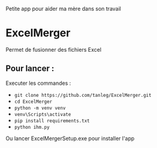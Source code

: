 Petite app pour aider ma mère dans son travail

# ExcelMerger

Permet de fusionner des fichiers Excel


## Pour lancer :

Executer les commandes :
- `git clone https://github.com/tanleg/ExcelMerger.git`
- `cd ExcelMerger`
- `python -m venv venv`
- `venv\Scripts\activate`
- `pip install requirements.txt`
- `python ihm.py`


Ou lancer ExcelMergerSetup.exe pour installer l'app